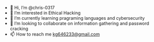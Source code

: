 - 👋 Hi, I’m @chris-0317
- 👀 I’m interested in Ethical Hacking
- 🌱 I’m currently learning pragraming languages and cybersecurity
- 💞️ I’m looking to collaborate on information gathering and password cracking
- 📫 How to reach me kg646233@gmail.com

<!---
chris-0317/chris-0317 is a ✨ special ✨ repository because its `README.md` (this file) appears on your GitHub profile.
You can click the Preview link to take a look at your changes.
--->
